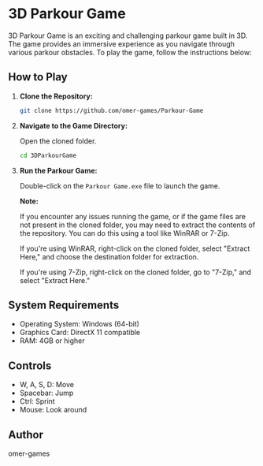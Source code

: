 # 3D Parkour Game

3D Parkour Game is an exciting and challenging parkour game built in 3D. The game provides an immersive experience as you navigate through various parkour obstacles. To play the game, follow the instructions below:

## How to Play

1. **Clone the Repository:**

    ```bash
    git clone https://github.com/omer-games/Parkour-Game
    ```

2. **Navigate to the Game Directory:**

    Open the cloned folder.

    ```bash
    cd 3DParkourGame
    ```

3. **Run the Parkour Game:**

    Double-click on the `Parkour Game.exe` file to launch the game.

    **Note:**

    If you encounter any issues running the game, or if the game files are not present in the cloned folder, you may need to extract the contents of the repository. You can do this using a tool like WinRAR or 7-Zip.

    If you're using WinRAR, right-click on the cloned folder, select "Extract Here," and choose the destination folder for extraction.

    If you're using 7-Zip, right-click on the cloned folder, go to "7-Zip," and select "Extract Here."

## System Requirements

- Operating System: Windows (64-bit)
- Graphics Card: DirectX 11 compatible
- RAM: 4GB or higher

## Controls

- W, A, S, D: Move
- Spacebar: Jump
- Ctrl: Sprint
- Mouse: Look around

## Author

omer-games
